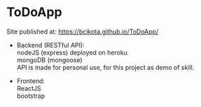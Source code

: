 <h1>ToDoApp</h1>

Site published at: https://bcikota.github.io/ToDoApp/ <br>

- Backend (RESTful API): <br>
    nodeJS (express)  deployed on heroku <br>
    mongoDB (mongoose)<br>
    API is made for personal use, for this project as demo of skill.<br>

- Frontend:<br>
    ReactJS<br>
    bootstrap<br>
